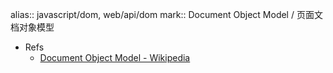 alias:: javascript/dom, web/api/dom
mark:: Document Object Model / 页面文档对象模型

- Refs
  - [Document Object Model - Wikipedia](https://en.wikipedia.org/wiki/Document_Object_Model)